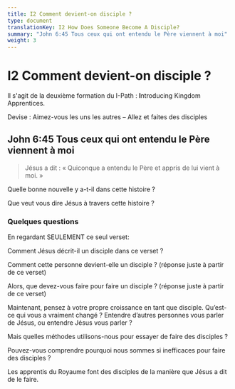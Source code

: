 ```yaml
---
title: I2 Comment devient-on disciple ?
type: document
translationKey: I2 How Does Someone Become A Disciple?
summary: "John 6:45 Tous ceux qui ont entendu le Père viennent à moi"
weight: 3
---
```

# I2 Comment devient-on disciple ?

Il s'agit de la deuxième formation du I-Path : **I**ntroducing Kingdom Apprentices.

Devise : Aimez-vous les uns les autres – Allez et faites des disciples

## John 6:45 Tous ceux qui ont entendu le Père viennent à moi

>   Jésus a dit : « Quiconque a entendu le Père et appris de lui vient à moi. »

Quelle bonne nouvelle y a-t-il dans cette histoire ?

Que veut vous dire Jésus à travers cette histoire ?

### Quelques questions

En regardant SEULEMENT ce seul verset:

Comment Jésus décrit-il un disciple dans ce verset ?

Comment cette personne devient-elle un disciple ? (réponse juste à partir de ce verset)

Alors, que devez-vous faire pour faire un disciple ? (réponse juste à partir de ce verset)

Maintenant, pensez à votre propre croissance en tant que disciple. Qu’est-ce qui vous a vraiment changé ? Entendre d’autres personnes vous parler de Jésus, ou entendre Jésus vous parler ?

Mais quelles méthodes utilisons-nous pour essayer de faire des disciples ?

Pouvez-vous comprendre pourquoi nous sommes si inefficaces pour faire des disciples ?

Les apprentis du Royaume font des disciples de la manière que Jésus a dit de le faire.

